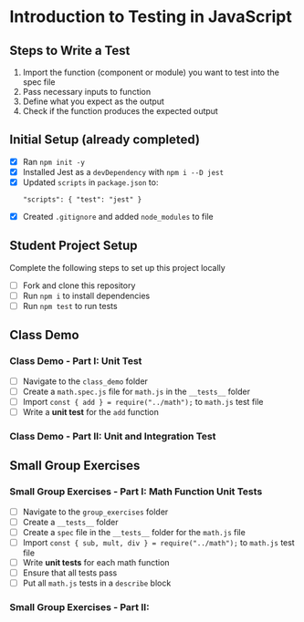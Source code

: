 # Introduction to Testing in JavaScript
## Steps to Write a Test
1. Import the function (component or module) you want to test into the spec file
2. Pass necessary inputs to function
3. Define what you expect as the output
4. Check if the function produces the expected output

## Initial Setup (already completed)
- [x] Ran `npm init -y` 
- [x] Installed Jest as a `devDependency` with `npm i --D jest`
- [x] Updated `scripts` in `package.json` to:
    ```
    "scripts": { "test": "jest" }
    ```
- [x] Created `.gitignore` and added `node_modules` to file

## Student Project Setup
Complete the following steps to set up this project locally
- [ ] Fork and clone this repository
- [ ] Run `npm i` to install dependencies
- [ ] Run `npm test` to run tests

## Class Demo
### Class Demo - Part I: Unit Test
- [ ] Navigate to the `class_demo` folder
- [ ] Create a `math.spec.js` file for `math.js` in the `__tests__` folder
- [ ] Import `const { add } = require("../math");` to `math.js` test file
- [ ] Write a **unit test** for the `add` function

### Class Demo - Part II: Unit and Integration Test


## Small Group Exercises

### Small Group Exercises - Part I: Math Function Unit Tests
- [ ] Navigate to the `group_exercises` folder
- [ ] Create a `__tests__` folder
- [ ] Create a `spec` file in the `__tests__` folder for the `math.js` file
- [ ] Import `const { sub, mult, div } = require("../math");` to `math.js` test file
- [ ] Write **unit tests** for each math function
- [ ] Ensure that all tests pass
- [ ] Put all `math.js` tests in a `describe` block

### Small Group Exercises - Part II: 

